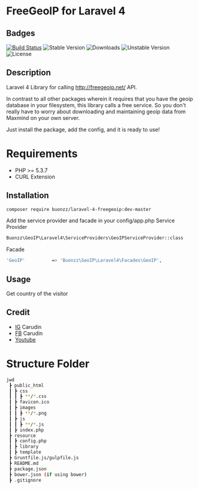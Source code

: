 # FreeGeolP for Laravel 4

## Badges

[![Build Status](https://img.shields.io/badge/Build-Pass-brightgreen)](https://example.com) ![Stable Version](https://img.shields.io/badge/Stable-v1.0.1-blue) ![Downloads](https://img.shields.io/badge/Downloads-227-orange) ![Unstable Version](https://img.shields.io/badge/Unstable-dev--master-yellow) ![License](https://img.shields.io/badge/License-MIT-lightgrey)

## Description

Laravel 4 Library for calling http://freegeoip.net/ API.

In contrast to all other packages wherein it requires that you have the geoip database in your filesystem, this library calls a free service. So you don't really have to worry about downloading and maintaining geoip data from Maxmind on your own server.

Just install the package, add the config, and it is ready to use!

# Requirements

- PHP >= 5.3.7
- CURL Extension

## Installation

```bash
composer require buonzz/laravel-4-freegeoip:dev-master
```
Add the service provider and facade in your config/app.php
Service Provider
```bash
Buonzz\GeoIP\Laravel4\ServiceProviders\GeoIPServiceProvider::class
```
Facade
```bash
'GeoIP'			 => 'Buonzz\GeoIP\Laravel4\Facades\GeoIP',
```

## Usage
Get country of the visitor

## Credit
- [IG](https://www.instagram.com/carli_to_udin/?hl=id) Carudin
- [FB](https://www.facebook.com/carli.t.udin) Carudin
- [Youtube](https://studio.youtube.com/channel/UCxraAKSPET2IcCQ6XCvuswQ/videos/upload?filter=%5B%5D&sort=%7B%22columnType%22%3A%22date%22%2C%22sortOrder%22%3A%22DESCENDING%22%7D)

# Structure Folder
```bash
jwd
 ┣ public_html
 ┃ ┣ css
 ┃ ┃ ┣ **/*.css
 ┃ ┣ favicon.ico
 ┃ ┣ images
 ┃ ┃ ┣ **/*.png
 ┃ ┣ js
 ┃ ┃ ┣ **/*.js
 ┃ ┣ index.php
 ┣ resource
 ┃ ┣ config.php 
 ┃ ┣ library 
 ┃ ┣ template
 ┣ Gruntfile.js/gulpfile.js
 ┣ README.md
 ┣ package.json
 ┣ bower.json (if using bower)
 ┣ .gitignore
```